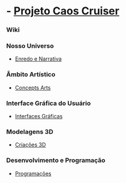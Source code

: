 # - <a href="https://github.com/YosagiGames/CaosCruiser/wiki"> Projeto Caos Cruiser </a> 

### Wiki

### Nosso Universo
- <a href="https://github.com/YosagiGames/CaosCruiser/wiki/Enredo-e-Narrativa"> Enredo e Narrativa </a>

### Âmbito Artístico
- <a href="https://github.com/YosagiGames/CaosCruiser/wiki/Concepts-Arts"> Concepts Arts </a>

### Interface Gráfica do Usuário
- <a href="https://github.com/YosagiGames/CaosCruiser/wiki/Interface-Gráfica-do-Usuário-(GUI)"> Interfaces Gráficas </a>

### Modelagens 3D
- <a href="https://github.com/YosagiGames/CaosCruiser/wiki/Modelagens-3D"> Criações 3D </a>

### Desenvolvimento e Programação
- <a href="https://github.com/YosagiGames/CaosCruiser/wiki/Desenvolvimento-e-Programação-C%23"> Programações </a>
